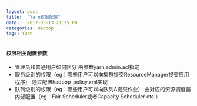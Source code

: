 ```yaml
---
layout: post
title:  "Yarn权限配置"
date:   2017-03-13 21:25:00
categories: Hadoop
tags: Yarn
---
```

#### 权限相关配置参数
* 管理员和普通用户如何区分
	由参数yarn.admin.acl指定
* 服务级别的权限（eg：哪些用户可以向集群提交ResourceManager提交应用程序）
	通过配置hadoop-policy.xml实现
* 队列级别的权限（eg：哪些用户可以向队列A提交作业）
	由对应的资源调度器内部配置（eg：Fair Scheduler或者Capacity Scheduler etc.）


